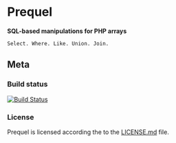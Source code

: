 Prequel
=======

**SQL-based manipulations for PHP arrays** 
```
Select. Where. Like. Union. Join.
```

## Meta

### Build status
[![Build Status](https://travis-ci.org/alfredxing/prequel.png?branch=master)](https://travis-ci.org/alfredxing/prequel)

### License
Prequel is licensed according the to the [LICENSE.md](https://github.com/alfredxing/prequel/blob/master/LICENSE.md) file.

